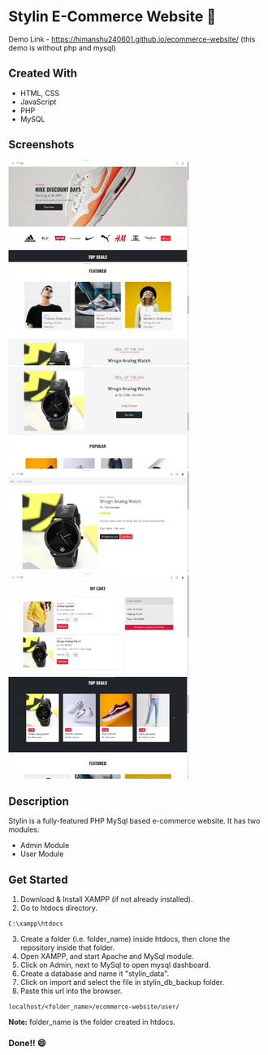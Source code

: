 # Stylin E-Commerce Website 🛒

Demo Link - https://himanshu240601.github.io/ecommerce-website/ (this demo is without php and mysql)

## Created With 

- HTML, CSS
- JavaScript
- PHP
- MySQL

## Screenshots 
<p>
<img src="project_images/ecom project (1).png" height=200/>
<img src="project_images/ecom project (2).png" height=200/>
<img src="project_images/ecom project (3).png" height=200/>
<img src="project_images/ecom project (6).png" height=200/>
<img src="project_images/ecom project (7).png" height=200/>
<img src="project_images/ecom project (8).png" height=200/>
</p>

## Description

Stylin is a fully-featured PHP MySql based e-commerce website. 
It has two modules:
- Admin Module
- User Module

## Get Started

1. Download & Install XAMPP (if not already installed).
2. Go to htdocs directory.
```
C:\xampp\htdocs
```
3. Create a folder (i.e. folder_name) inside htdocs, then clone the repository inside that folder.
4. Open XAMPP, and start Apache and MySql module.
5. Click on Admin, next to MySql to open mysql dashboard.
6. Create a database and name it "stylin_data".
7. Click on import and select the file in stylin_db_backup folder.
8. Paste this url into the browser.
```
localhost/<folder_name>/ecommerce-website/user/
```
**Note:** folder_name is the folder created in htdocs.
<br>
### Done!! 😄
